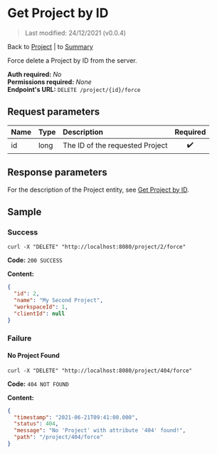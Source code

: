 # Get Project by ID

> Last modified: 24/12/2021 (v0.0.4)

Back to [Project](../Project.md) | to [Summary](../../README.md)

Force delete a Project by ID from the server.

**Auth required:** _No_  
**Permissions required:** _None_  
**Endpoint's URL:** `DELETE /project/{id}/force`

## Request parameters

| Name | Type | Description | Required |
|:--|:--|:--|:--:|
| id | long | The ID of the requested Project | ✔️ |

## Response parameters

For the description of the Project entity, see [Get Project by ID](Get-Project-by-ID.md).

## Sample

### Success

```shell
curl -X "DELETE" "http://localhost:8080/project/2/force"
```

**Code:** `200 SUCCESS`

**Content:**

```json
{
  "id": 2,
  "name": "My Second Project",
  "workspaceId": 1,
  "clientId": null
}
```

### Failure

#### No Project Found

```shell
curl -X "DELETE" "http://localhost:8080/project/404/force"
```

**Code:** `404 NOT FOUND`

**Content:**

```json
{
  "timestamp": "2021-06-21T09:41:00.000",
  "status": 404,
  "message": "No 'Project' with attribute '404' found!",
  "path": "/project/404/force"
}
```
